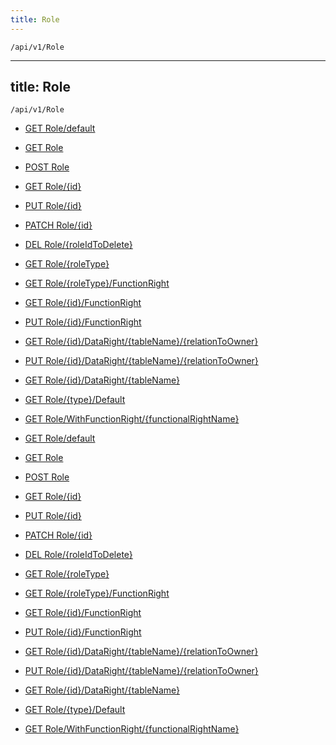 ```yaml
---
title: Role
---
```


```http
/api/v1/Role
```

---
title: Role
---

```http
/api/v1/Role
```




* [GET Role/default](v1RoleEntity_DefaultRoleEntity.md)

* [GET Role](v1RoleEntity_GetAll.md)

* [POST Role](v1RoleEntity_PostRoleEntity.md)

* [GET Role/{id}](v1RoleEntity_GetRoleEntity.md)

* [PUT Role/{id}](v1RoleEntity_PutRoleEntity.md)

* [PATCH Role/{id}](v1RoleEntity_PatchRoleEntity.md)

* [DEL Role/{roleIdToDelete}](v1RoleEntity_DeleteRole.md)

* [GET Role/{roleType}](v1RoleEntity_GetAllRoles.md)

* [GET Role/{roleType}/FunctionRight](v1RoleEntity_GetAllFunctionalRights.md)

* [GET Role/{id}/FunctionRight](v1RoleEntity_GetFunctionalRights.md)

* [PUT Role/{id}/FunctionRight](v1RoleEntity_SetFunctionalRights.md)

* [GET Role/{id}/DataRight/{tableName}/{relationToOwner}](v1RoleEntity_GetDataRight.md)

* [PUT Role/{id}/DataRight/{tableName}/{relationToOwner}](v1RoleEntity_SetDataRight.md)

* [GET Role/{id}/DataRight/{tableName}](v1RoleEntity_GetDataRights.md)

* [GET Role/{type}/Default](v1RoleEntity_CreateDefaultRoleEntityFromType.md)

* [GET Role/WithFunctionRight/{functionalRightName}](v1RoleEntity_FindRolesWithFunctionalRight.md)


* [GET Role/default](v1RoleEntity_DefaultRoleEntity.md)

* [GET Role](v1RoleEntity_GetAll.md)

* [POST Role](v1RoleEntity_PostRoleEntity.md)

* [GET Role/{id}](v1RoleEntity_GetRoleEntity.md)

* [PUT Role/{id}](v1RoleEntity_PutRoleEntity.md)

* [PATCH Role/{id}](v1RoleEntity_PatchRoleEntity.md)

* [DEL Role/{roleIdToDelete}](v1RoleEntity_DeleteRole.md)

* [GET Role/{roleType}](v1RoleEntity_GetAllRoles.md)

* [GET Role/{roleType}/FunctionRight](v1RoleEntity_GetAllFunctionalRights.md)

* [GET Role/{id}/FunctionRight](v1RoleEntity_GetFunctionalRights.md)

* [PUT Role/{id}/FunctionRight](v1RoleEntity_SetFunctionalRights.md)

* [GET Role/{id}/DataRight/{tableName}/{relationToOwner}](v1RoleEntity_GetDataRight.md)

* [PUT Role/{id}/DataRight/{tableName}/{relationToOwner}](v1RoleEntity_SetDataRight.md)

* [GET Role/{id}/DataRight/{tableName}](v1RoleEntity_GetDataRights.md)

* [GET Role/{type}/Default](v1RoleEntity_CreateDefaultRoleEntityFromType.md)

* [GET Role/WithFunctionRight/{functionalRightName}](v1RoleEntity_FindRolesWithFunctionalRight.md)